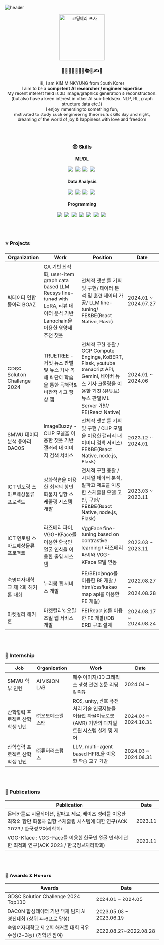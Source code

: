 ![header](https://capsule-render.vercel.app/api?type=waving&color=FFa9a0&height=150&section=header&text=🍑(˶ˆᗜˆ˵)🍑&fontColor=FFFFFF&fontSize=40&&&animation=twinkling)
<!-- https://simpleicons.org/?q=react -->

<div align="center">
 <img src="https://github.com/yulleta/yulleta/assets/81565724/b8053488-8890-4c91-b890-f189fd8ccb25" width="150" height="150" alt="코딩베리 프사" />
</div>

<h3 align="center">
🤩💫🎈✨🧠🚩📂📚🎨✍💡
</h3>
<div align="center">
 Hi, I am KIM MINKYUNG from South Korea <br/>
 I aim to be a <strong>competent AI researcher / engineer expertise</strong> <br/>
 My recent interest field is 3D image/graphics generation & reconstruction. <br/>
 (but also have a keen interest in other AI sub-fields(ex. NLP, RL, graph structure data etc.)) <br/>
 I enjoy immersing to something fun, <br/>
 motivated to study such engineering theories & skills day and night, <br/>
 dreaming of the world of joy & happiness with love and freedom <br/>
</div>

<br/><br/>

<h3 align="center">😎 Skills</h3>
<h4 align="center">ML/DL</h4>
<div align="center">
  <img src="https://img.shields.io/badge/scikit--learn-F7931E.svg?style=for-the-badge&logo=scikit-learn&logoColor=white" />&nbsp
  <img src="https://img.shields.io/badge/pytorch-EE4C2C.svg?style=for-the-badge&logo=pytorch&logoColor=white" />&nbsp
  <img src="https://img.shields.io/badge/keras-D00000.svg?style=for-the-badge&logo=keras&logoColor=white" />&nbsp
  <img src="https://img.shields.io/badge/tensorflow-FF6F00.svg?style=for-the-badge&logo=tensorflow&logoColor=white" />&nbsp
</div>
<h4 align="center">Data Analysis</h4>
<div align="center">
  <img src="https://img.shields.io/badge/numpy-013243.svg?style=for-the-badge&logo=numpy&logoColor=white" />&nbsp
  <img src="https://img.shields.io/badge/pandas-150458.svg?style=for-the-badge&logo=pandas&logoColor=white" />&nbsp
  <img src="https://img.shields.io/badge/matplotlib-005A9C.svg?style=for-the-badge&logo=matplotlib&logoColor=white" />&nbsp
  <img src="https://img.shields.io/badge/seaborn-3776AB.svg?style=for-the-badge&logo=python&logoColor=white" />&nbsp
</div>
<h4 align="center">Programming</h4>
<div align="center">
  <img src="https://img.shields.io/badge/react-20232a.svg?style=for-the-badge&logo=react&logoColor=61DAFB" />&nbsp
  <img src="https://img.shields.io/badge/react_native-20232a.svg?style=for-the-badge&logo=react&logoColor=61DAFB" />&nbsp
  <img src="https://img.shields.io/badge/node.js-339933.svg?style=for-the-badge&logo=nodedotjs&logoColor=white" />&nbsp
  <img src="https://img.shields.io/badge/django-092E20.svg?style=for-the-badge&logo=django&logoColor=white" />&nbsp
  <img src="https://img.shields.io/badge/python-3776AB.svg?style=for-the-badge&logo=python&logoColor=white" />&nbsp
  <img src="https://img.shields.io/badge/java-007396.svg?style=for-the-badge&logo=java&logoColor=white" />&nbsp
  <img src="https://img.shields.io/badge/c-A8B9CC.svg?style=for-the-badge&logo=c&logoColor=white" />&nbsp
</div>

<br/><br/>

<h3 align="left">⭐ Projects</h3>
<div align="left" width="100%">
<table>
    <thead>
        <tr>
            <th>Organization</th>
            <th>Work</th>
            <th>Position</th>
            <th>Date</th>
        </tr>
    </thead>
    <tbody>
        <tr>
            <td>빅데이터 연합 동아리 BOAZ</td>
            <td>GA 기반 최적화, user-item graph data based LLM Recsys fine-tuned with LoRA, 리뷰 데이터 분석 기반 Langchain을 이용한 영양제 추천 챗봇</td>
            <td>전체적 챗봇 틀 기획 및 구현/ 데이터 분석 및 훈련 데이터 가공/ LLM fine-tuning/ FE&BE(React Native, Flask)</td>
            <td>2024.01 ~ 2024.07.27</td>
        </tr>
        <tr>
            <td>GDSC Solution Challenge 2024</td>
            <td>TRUETREE - 거짓 뉴스 판별 및 뉴스 기사 독해 & 단어 학습을 통한 독해력&비판적 사고 향상 앱</td>
            <td>전체적 구현 총괄 / GCP Compute Enginge, KoBERT, Flask, youtube transcript API, Gemini, 네이버 뉴스 기사 크롤링을 이용한 거짓 (유튜브) 뉴스 판별 ML Server 개발/ FE(React Native)</td>
            <td>2024.01 ~ 2024.06</td>
        </tr>
        <tr>
            <td>SMWU 데이터분석 동아리 DACOS</td>
            <td>ImageBuzzy - CLIP 모델을 이용한 챗봇 기반 갤러리 내 이미지 검색 서비스</td>
            <td>전체적 챗봇 틀 기획 및 구현 / CLIP 모델을 이용한 갤러리 내 이미니 검색 서비스/ FE&BE(React Native, node.js, Flask)</td>
            <td>2023.12 ~ 2024.01</td>
        </tr>
        <tr>
            <td>ICT 멘토링 스마트해상물류 프로젝트</td>
            <td>강화학습을 이용한 최적의 항만 화물차 입항 스케줄링 시스템 개발</td>
            <td>전체적 구현 총괄 / 시계열 데이터 분석, 알파고 제로를 이용한 스케줄링 모델 고안, 구현/ FE&BE(React Native, node.js, Flask)</td>
            <td>2023.03 ~ 2023.11</td>
        </tr>
        <tr>
            <td>ICT 멘토링 스마트해상물류 프로젝트</td>
            <td>라즈베리 파이, VGG-KFace를 이용한 한국인 얼굴 인식을 이용한 출입 시스템</td>
            <td>VggFace fine-tuning based on contrastive learning / 라즈베리 파이와 VGG-KFace 모델 연동</td>
            <td>2023.03 ~ 2023.11</td>
        </tr>
        <tr>
            <td>숙명여자대학교 제 2회 해커톤 대회</td>
            <td>누리봄 웹 서비스 개발</td>
            <td>FE/BE(django를 이용한 BE 개발 / html/css/kakao map api를 이용한 FE 개발)</td>
            <td>2022.08.27 ~ 2024.08.28</td>
        </tr>
        <tr>
            <td>마켓컬리 해커톤</td>
            <td>마켓컬리’s 오밀조밀 웹 서비스 개발</td>
            <td>FE(React.js를 이용한 FE 개발)/DB ERD 구조 설계</td>
            <td>2024.08.17 ~ 2024.08.24</td>
        </tr>
    </tbody>
</table>
</div>

<br/><br/>

<h3 align="left">💼 Internship</h3>
<div align="left" width="100%">
<table>
    <thead>
        <tr>
            <th>Job</th>
            <th>Organization</th>
            <th>Work</th>
            <th>Date</th>
        </tr>
    </thead>
    <tbody>
         <tr>
            <td>SMWU 학부 인턴</td>
            <td>AI VISION LAB</td>
            <td>매주 이미지/3D 그래픽스 생성 관련 논문 리딩 & 리뷰</td>
            <td>2024.04 ~ </td>
        </tr>
        <tr>
            <td>산학협력 프로젝트 산학 학생 인턴</td>
            <td>㈜오토메스텔스타</td>
            <td>ROS, unity, 신호 퓨전 처리 기술 인공지능을 이용한 자율이동로봇(AMR) 기반의 디지털 트윈 시스템 설계 및 제어</td>
            <td>2024.03 ~ 2024.10.31</td>
        </tr>
        <tr>
            <td>산학협력 프로젝트 산학 학생 인턴</td>
            <td>㈜튜터러스랩스</td>
            <td>LLM, multi-agent based HFRL을 이용한 학습 교구 개발</td>
            <td>2024.03 ~ 2024.08.31</td>
        </tr>
    </tbody>
</table>
</div>

<br/><br/>

<h3 align="left">📃 Publications</h3>
<div align="left" width="100%">
<table>
    <thead>
        <tr>
            <th>Publication</th>
            <th>Date</th>
        </tr>
    </thead>
    <tbody>
        <tr>
            <td>몬테카를로 시뮬레이션, 알파고 제로, 베이즈 정리를 이용한 최적의 항만 화물차 입항 스케줄링 시스템에 대한 연구(ACK 2023 / 한국정보처리학회)</td>
            <td>2023.11</td>
        </tr>
        <tr>
            <td>VGG-Kface : VGG-Face를 이용한 한국인 얼굴 인식에 관한 최적화 연구(ACK 2023 / 한국정보처리학회)</td>
            <td>2023.11</td>
        </tr>
    </tbody>
</table>
</div>

<br/><br/>

<h3 align="left">🏅 Awards & Honors</h3>
<div align="left" width="100%">
<table>
    <thead>
        <tr>
            <th>Awards</th>
            <th>Date</th>
        </tr>
    </thead>
    <tbody>
        <tr>
            <td>GDSC Solution Challenge 2024 Top100</td>
            <td>2024.01 ~ 2024.05</td>
        </tr>
        <tr>
            <td>DACON 합성데이터 기반 객체 탐지 AI 경진대회 (상위 4~6프로 달성)</td>
            <td>2023.05.08 ~ 2023.06.19</td>
        </tr>
        <tr>
            <td>숙명여자대학교 제 2회 해커톤 대회 최우수상(2~3등) (전학년 참여)</td>
            <td>2022.08.27~2022.08.28</td>
        </tr>
    </tbody>
</table>
</div>

